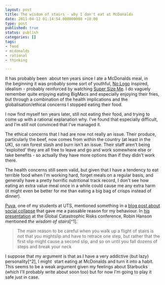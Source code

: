 ```yaml
---
layout: post
title: The wisdom of stairs - why I don't eat at McDonalds
date: 2011-04-12 01:14:54.000000000 +10:00
type: post
published: true
status: publish
categories: []
tags:
- food
- mcdonalds
- rational
- thinking

---
```

<p>It has probably been  about ten years since I ate a McDonalds meal, in the beginning it was probably some sort of youthful, <a title="The book by Naomi Klein anti-globalisation rant" href="http://en.wikipedia.org/wiki/No_Logo">No Logo</a> inspired, idealism - probably reinforced by watching <a href="http://en.wikipedia.org/wiki/Super_Size_Me">Super Size Me</a>. I do vaguely remember quite enjoying eating BigMacs and especially enjoying their fries, but through a combination of the health implications and the globalisation/ethical concerns I stopped eating their food.</p>
<p>I now find myself ten years later, still not eating their food, and trying to come up with a rational explanation why. I've found that especially difficult, and I'm still not convinced that I've managed it.</p>
<p>The ethical concerns that I had are now not really an issue. Their produce, particularly the beef, now comes from within the country (at least in the UK), so rain forest slash and burn isn't an issue. Their staff aren't being 'exploited' they are all free to leave and go and work somewhere else or take benefits - so actually they have more options than if they didn't work there.</p>
<p>The health concerns still seem valid, but given that I have a tendency to eat terrible food when I'm working hard, forget meals on a regular basis, and generally have a pretty horrific nutritional track record, I don't see how eating an extra value meal once in a while could cause me any extra harm (it might even be better for me than eating a big bag of crisps instead of dinner).</p>
<p><a href="http://utsapocalypse.net/puya/">Puya</a>, one of my students at UTS, mentioned something in a <a title="Social collapse( the stair fall)" href="http://utsapocalypse.net/puya/2011/04/01/social-collapse-the-stair-fall/">blog post about social collapse</a> that gave me a passable reason for my behaviour. In <a title="GCR 2008: Robin Hanson - Catastrophe, Social Collapse and Human Extinction" href="http://vimeo.com/4390513">his presentation</a> at the Global Catastrophic Risks conference, Robin Hanson mentioned <em>the wisdom of stairs</em>[^1].</p>
<blockquote><p>The main reason to be careful when you walk up a flight of stairs is not that you mightslip and have to retrace one step, but rather that the first slip might cause a second slip, and so on until you fall dozens of steps and break your neck</p></blockquote>
<p>I suppose that my argument is that as I have a very addictive (but lazy) personality[^2], I might  start eating at McDonalds and turn it into a habit. This seems to be a weak argument given my feelings about Starbucks (which I'll probably write about soon too) but for now I'm going to play it safe just in case.</p>

[^1]: Hanson R. Catastrophe, social collapse, and human extinction. <em>Global Catastrophic Risks</em>. 2008

[^2]: This means that if I have a packet of biscuits in front of me then I will eat them all, even if it makes me feel sick, but I won't then go to the effort of finding more biscuits to replace them.
